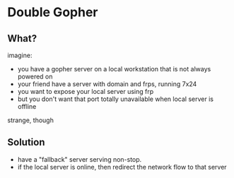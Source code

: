 # Double Gopher

## What?
imagine:
- you have a gopher server on a local workstation that is not always powered on
- your friend have a server with domain and frps, running 7x24
- you want to expose your local server using frp
- but you don't want that port totally unavailable when local server is offline

strange, though

## Solution
- have a "fallback" server serving non-stop.
- if the local server is online, then redirect the network flow to that server

